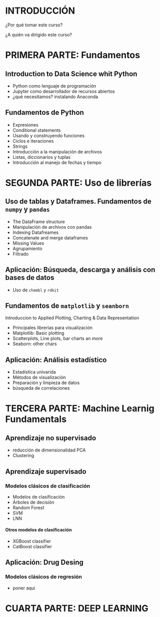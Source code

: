 # INTRODUCCIÓN
¿Por qué tomar este curso?

¿A quién va dirigido este curso?

# PRIMERA PARTE: Fundamentos

## Introduction to Data Science whit Python

- Python como lenguaje de programación 
- Jupyter como desarrollador de recursos abiertos 
- ¿qué necesitamos? instalando Anaconda

## Fundamentos de Python
- Expresiones
- Conditional statements
- Usando y construyendo funciones
- Ciclos e iteraciones
- Strings
- Introducción a la manipulación de archivos
- Listas, diccionarios y tuplas
- Introducción al manejo de fechas y tiempo

# SEGUNDA PARTE: Uso de librerías

## Uso de tablas y **Dataframes**. Fundamentos de `numpy` y `pandas`
- The DataFrame structure
- Manipulación de archivos con pandas 
- Indexing Datafreames
- Concatenate and merge dataframes
- Missing Values
- Agrupamiento
- Filtrado

## Aplicación: Búsqueda, descarga y análisis con bases de datos
- Uso de `chembl` y `rdkit`

## Fundamentos de `matplotlib` y `seanborn` 
Introduccion to Applied Plotting, Charting & Data Representation

- Principales librerias para visualización
- Matplotlib: Basic plotting
- Scatterplots, Line plots, bar charts an more
- Seaborn: other chars

## Aplicación: Análisis estadístico
- Estadística univarida
- Métodos de visualización
- Preparación y limpieza de datos
- búsqueda de correlaciones

# TERCERA PARTE: Machine Learnig Fundamentals

## Aprendizaje no supervisado
- reducción de dimensionalidad PCA
- Clustering

## Aprendizaje supervisado 

### Modelos clásicos de clasificación
- Modelos de clasificación
- Árboles de decisión
- Random Forest
- SVM
- LNN

#### Otros modelos de clasificación
- XGBoost classifier
- CatBoost classifier

## Aplicación: Drug Desing

### Modelos clásicos de regresión
- poner aqui

# CUARTA PARTE: DEEP LEARNING

